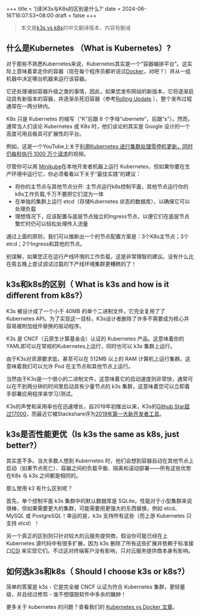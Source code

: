 +++
title = '[译]K3s与K8s的区别是什么?'
date = 2024-06-16T16:07:53+08:00
draft = false
+++
> 本文是[k3s vs k8s](https://www.civo.com/blog/k8s-vs-k3s)的中文翻译版本，内容有删减


## 什么是Kubernetes （What is Kubernetes）?

对于那些不熟悉Kubernetes来说，Kubernetes其实是一个“容器编排平台”。这实际上意味着拿走你的容器（现在每个程序员都听说过[Docker](https://www.docker.com/)，对吧？）并从一组机器中决定哪台机器来运行该容器。

它还处理诸如容器升级之类的事情，因此，如果您发布网站的新版本，它将逐渐启动具有新版本的容器，并逐渐杀死旧容器（参考[Rolling Update](https://kubernetes.io/docs/tutorials/kubernetes-basics/update/update-intro/) ），整个发布过程通常在一两分钟内。


K8s 只是 Kubernetes 的缩写（“K”后跟 8 个字母“ubernete”，后跟“s”）。然而，通常当人们谈论 Kubernetes 或 K8s 时，他们谈论的其实是 Google 设计的一个高度可用且极具可扩展性的平台。

例如，这是一个YouTube上关于[利用Kubernetes 进行集群处理零停机更新，同时仍每秒执行 1000 万个请求](https://www.youtube.com/watch?v=9C6YeyyUUmI)的视频。


尽管你可以用 [Minikube](https://kubernetes.io/docs/tasks/tools/)在本地开发者机器上运行 Kubernetes，但如果你要在生产环境中运行它，你必须看看以下关于“最佳实践”的建议：


- 将你的主节点与其他节点分开: 主节点运行k8s控制平面，其他节点运行你的k8s工作负载,千万不要把它们混为一体
- 在单独的集群上运行 etcd（存储Kubernetes 状态的数据库），以确保它可以处理负载
- 理想情况下，应该配置与底层节点独立的Ingress节点，以便它们在底层节点繁忙时仍可以轻松处理传入流量


通过上面的原则，我们可以推断出一个的节点配置方案是：3个K8s主节点；3个etcd；2个Ingress和其他的节点。


别误解，如果您正在运行产线环境的工作负载，这是非常理智的建议。没有什么比在周五晚上尝试调试过载的下产线环境集群更糟糕的了！

## k3s和k8s的区别（ What is k3s and how is it different from k8s?）

K3s 被设计成了一个小于 40MB 的单个二进制文件，它完全复用了了 Kubernetes API。为了实现这一目标，K3s设计者删除了许多不需要成为核心并容易被附加组件替换的驱动程序。


K3s 是 CNCF（云原生计算基金会）认证的 Kubernetes 产品。这意味着你的 YAML即可以在常规的Kubernetes上运行，同时也可以 k3s 集群上运行。

由于K3s对资源要求低，甚至可以在 512MB 以上的 RAM 计算机上运行集群。这意味着我们可以允许 Pod 在主节点和其他节点上运行。


当然由于K3s是一个很小的二进制文件，这意味着它的启动速度则非常快，通常可以在不到两分钟的时间里启动具有少量节点的 k3s 集群，这意味着您可以立即着手部署应用程序来学习/测试。


K3s的声誉和采用率也在迅速增长，自2019年初推出以来，K3s的[Github Star超过17000](https://github.com/k3s-io/k3s)，而最近它被Stackshare评为[2019年第一大新开发者工具](https://stackshare.io/posts/top-developer-tools-2019)。

## k3s是否性能更优（Is k3s the same as k8s, just better?）

其实差不多。当大多数人想到 Kubernetes 时，他们会想到容器自动在其他节点上启动（如果节点死亡）、容器之间的负载平衡、隔离和滚动部署——所有这些优势在K8s 与 k3s 之间都是相同的。

那么使用 k3 有什么区别呢？

首先，单个控制平面 k3s 集群中的默认数据库是 SQLite。性能对于小型集群来说很棒，但如果需要更大的集群，可能需要用更强大的东西替换，例如 etcd、MySQL 或 PostgreSQL！幸运的是，k3s 支持所有这些（而上游 Kubernetes 只支持 etcd）！

另一个真正的区别则只针对较大的云服务提供商，假设你可能已经在上Kubernetes 源代码中有很多扩展，因为 k3s 删除了所有这些扩展并依赖于标准接口[CSI](https://kubernetes.io/blog/2019/01/15/container-storage-interface-ga/) 来实现它们。不过这对终端客户没有影响，只对云服务提供商本身有影响。

## 如何选k3s和k8s（ Should I choose k3s or k8s?）


简单的答案是 k3s - 它是完全被 CNCF 认证为符合 Kubernetes 集群，更轻量级，并且经过修剪 - 谁不想摆脱软件中多余的臃肿！

更多关于 kubernetes 的问题？查看我们的 [Kubernetes vs Docker 文章](https://www.civo.com/blog/kubernetes-vs-docker-a-comprehensive-comparison)。
